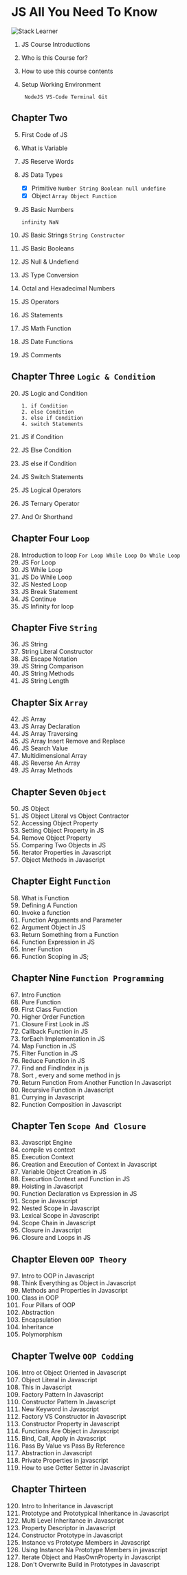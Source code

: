 # JS All You Need To Know

![**_Stack Learner_**](https://yt3.ggpht.com/_laaRTCwOZ6hxLgPmjN8HnzzIlhWqyiwbD2kuofkSLx51FImoP0esGJVxyZm7oZ46Yby9MVz7g=s176-c-k-c0x00ffffff-no-rj)

1. JS Course Introductions
2. Who is this Course for?
3. How to use this course contents
4. Setup Working Environment

   ```
    NodeJS VS-Code Terminal Git
   ```

## Chapter Two

5. First Code of JS
6. What is Variable
7. JS Reserve Words
8. JS Data Types
   - [x] Primitive `Number String Boolean null undefine`
   - [x] Object `Array Object Function`
9. JS Basic Numbers

   ```
   infinity NaN
   ```

10. JS Basic Strings
    `String Constructor`

11. JS Basic Booleans
12. JS Null & Undefiend
13. JS Type Conversion
14. Octal and Hexadecimal Numbers
15. JS Operators
16. JS Statements
17. JS Math Function
18. JS Date Functions
19. JS Comments

## Chapter Three `Logic & Condition`

20. JS Logic and Condition

    ```
    1. if Condition
    2. else Condition
    3. else if Condition
    4. switch Statements

    ```

21. JS if Condition
22. JS Else Condition
23. JS else if Condition
24. JS Switch Statements
25. JS Logical Operators
26. JS Ternary Operator
27. And Or Shorthand

## Chapter Four `Loop`

28. Introduction to loop
    `For Loop While Loop Do While Loop`
29. JS For Loop
30. JS While Loop
31. JS Do While Loop
32. JS Nested Loop
33. JS Break Statement
34. JS Continue
35. JS Infinity for loop

## Chapter Five `String`

36. JS String
37. String Literal Constructor
38. JS Escape Notation
39. JS String Comparison
40. JS String Methods
41. JS String Length

## Chapter Six `Array`

42. JS Array
43. JS Array Declaration
44. JS Array Traversing
45. JS Array Insert Remove and Replace
46. JS Search Value
47. Multidimensional Array
48. JS Reverse An Array
49. JS Array Methods

## Chapter Seven `Object`

50. JS Object
51. JS Object Literal vs Object Contractor
52. Accessing Object Property
53. Setting Object Property in JS
54. Remove Object Property
55. Comparing Two Objects in JS
56. Iterator Properties in Javascript
57. Object Methods in Javascript

## Chapter Eight `Function`

58. What is Function
59. Defining A Function
60. Invoke a function
61. Function Arguments and Parameter
62. Argument Object in JS
63. Return Something from a Function
64. Function Expression in JS
65. Inner Function
66. Function Scoping in JS;

## Chapter Nine `Function Programming`

67. Intro Function
68. Pure Function
69. First Class Function
70. Higher Order Function
71. Closure First Look in JS
72. Callback Function in JS
73. forEach Implementation in JS
74. Map Function in JS
75. Filter Function in JS
76. Reduce Function in JS
77. Find and FindIndex in js
78. Sort , every and some method in js
79. Return Function From Another Function In Javascript
80. Recursive Function in Javascript
81. Currying in Javascript
82. Function Composition in Javascript

## Chapter Ten `Scope And Closure`

83. Javascript Engine
84. compile vs context
85. Execution Context
86. Creation and Execution of Context in Javascript
87. Variable Object Creation in JS
88. Execurtion Context and Function in JS
89. Hoisting in Javascript
90. Function Declaration vs Expression in JS
91. Scope in Javascript
92. Nested Scope in Javascript
93. Lexical Scope in Javascript
94. Scope Chain in Javascript
95. Closure in Javascript
96. Closure and Loops in JS

## Chapter Eleven `OOP Theory`

97. Intro to OOP in Javascript
98. Think Everything as Object in Javascript
99. Methods and Properties in Javascript
100.  Class in OOP
101.  Four Pillars of OOP
102.  Abstraction
103.  Encapsulation
104.  Inheritance
105.  Polymorphism

## Chapter Twelve `OOP Codding`

106. Intro ot Object Oriented in Javascript
107. Object Literal in Javascript
108. This in Javascript
109. Factory Pattern In Javascript
110. Constructor Pattern In Javascript
111. New Keyword in Javascript
112. Factory VS Constructor in Javascript
113. Constructor Property in Javascript
114. Functions Are Object in Javascript
115. Bind, Call, Apply in Javascript
116. Pass By Value vs Pass By Reference
117. Abstraction in Javascript
118. Private Properties in javascript
119. How to use Getter Setter in Javascript

## Chapter Thirteen

120. Intro to Inheritance in Javascript
121. Prototype and Prototypical Inheritance in Javascript
122. Multi Level Inheritance in Javascript
123. Property Descriptor in Javascript
124. Constructor Prototype in Javascript
125. Instance vs Prototype Members in Javascript
126. Using Instance Na Prototype Members in javascript
127. Iterate Object and HasOwnProperty in Javascript
128. Don't Overwrite Build in Prototypes in Javascript

